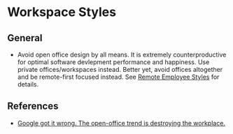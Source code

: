 # Workspace Styles

## General

- Avoid open office design by all means. It is extremely counterproductive for optimal software
  devlepment performance and happiness. Use private offices/workspaces instead. Better yet, avoid
  offices altogether and be remote-first focused instead. See [Remote Employee Styles](remotes.md)
  for details.

## References

- [Google got it wrong. The open-office trend is destroying the workplace.](https://www.washingtonpost.com/posteverything/wp/2014/12/30/google-got-it-wrong-the-open-office-trend-is-destroying-the-workplace/)
